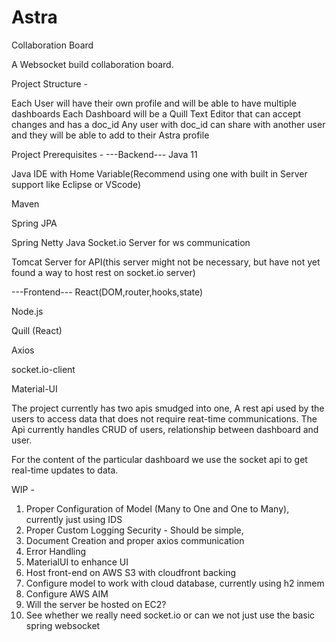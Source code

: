 # Astra
Collaboration Board


A Websocket build collaboration board.

Project Structure - 

Each User will have their own profile and will be able to have multiple dashboards
Each Dashboard will be a Quill Text Editor that can accept changes and has a doc_id
Any user with doc_id can share with another user and they will be able to add to their Astra profile

Project Prerequisites -
---Backend---
Java 11

Java IDE with Home Variable(Recommend using one with built in Server support like Eclipse or VScode)

Maven

Spring JPA

Spring Netty Java Socket.io Server for ws communication

Tomcat Server for API(this server might not be necessary, but have not yet found a way to host rest on socket.io server)

---Frontend---
React(DOM,router,hooks,state)

Node.js

Quill (React)

Axios

socket.io-client

Material-UI

The project currently has two apis smudged into one, A rest api used by the users to access
data that does not require reat-time communications.
The Api currently handles CRUD of users, relationship between dashboard and user.

For the content of the particular dashboard we use the socket api to get real-time updates to data.


WIP - 
1) Proper Configuration of Model (Many to One and One to Many), currently just using IDS
2) Proper Custom Logging Security - Should be simple,
3) Document Creation and proper axios communication
4) Error Handling
5) MaterialUI to enhance UI
6) Host front-end on AWS S3 with cloudfront backing
7) Configure model to work with cloud database, currently using h2 inmem
8) Configure AWS AIM
9) Will the server be hosted on EC2?
10) See whether we really need socket.io or can we not just use the basic spring websocket

